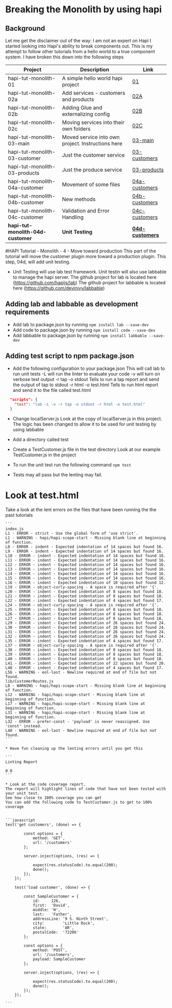 # Breaking the Monolith by using hapi 
## Background
Let me get the disclaimer out of the way: I am not an expert on Hapi
I started looking into Hapi's ability to break components out.
This is my attempt to follow other tutorials from a hello world to a true component system.
I have broken this down into the following steps

| Project  | Description | Link |
|---|---|---|
|hapi-tut-monolith-01|A simple hello world hapi project| [01](https://github.com/quapaw/hapi-tut-monolith-01)|
|hapi-tut-monolith-02a|Add services - customers and products| [02A](https://github.com/quapaw/hapi-tut-monolith-02a)|
|hapi-tut-monolith-02b|Adding Glue and externalizing config| [02B](https://github.com/quapaw/hapi-tut-monolith-02b)|
|hapi-tut-monolith-02c|Moving services into their own folders| [02C](https://github.com/quapaw/hapi-tut-monolith-02c)|
|hapi-tut-monolith-03-main|Moved service into own project. Instructions here| [03-main](https://github.com/quapaw/hapi-tut-monolith-03-main)|
|hapi-tut-monolith-03-customer|Just the customer service| [03-customers](https://github.com/quapaw/hapi-tut-monolith-03-customers)|
|hapi-tut-monolith-03-products|Just the produce service| [03-products](https://github.com/quapaw/hapi-tut-monolith-03-products)|
|hapi-tut-monolith-04a-customer|Movement of some files| [04a-customers](https://github.com/quapaw/hapi-tut-monolith-04a-customers)|
|hapi-tut-monolith-04b-customer|New methods| [04b-customers](https://github.com/quapaw/hapi-tut-monolith-04b-customers)|
|hapi-tut-monolith-04c-customer|Validation and Error Handling|[04c-customers](https://github.com/quapaw/hapi-tut-monolith-04c-customers)|
|**hapi-tut-monolith-04d-customer**|**Unit Testing**|**[04d-customers](https://github.com/quapaw/hapi-tut-monolith-04d-customers)**|


#HAPI Tutorial - Monolith - 4 - Move toward production
This part of the tutorial will move the customer plugin more toward a production plugin.
This step, 04d, will add unit testing.

* Unit Testing will use lab test framework.  Unit testin will also use labbable to manage the hapi server.
    The github project for lab is located here (https://github.com/hapijs/lab)
    The github project for labbable is located here (https://github.com/devinivy/labbable)
    
## Adding lab and labbable as development requirements

* Add lab to package.json by running ```npm install lab --save-dev```
* Add code to package.json by running ```npm install code --save-dev```
* Add labbable to package.json by running ```npm install labbable --save-dev```

## Adding test script to npm package.json

* Add the following configuration to your package.json
    This will call lab to run unit tests
    -L will run the linter to evaluate your code
    -v will turn on verbose test output
    -r tap -o stdout 
        Tells to run a tap report and send the output of tap to stdout
    -r html -o test.html
        Tells to run html report and send it to the file called test.html

```json
  "scripts": {
    "test": "lab -L -v -r tap -o stdout -r html -o test.html"
  }
```

* Change localServer.js
    Look at the copy of localServer.js in this project.  
    The logic has been changed to allow it to be used for unit testing by using labbable
    
* Add a directory called test
* Create a TestCustomer.js file in the test directory
    Look at our example TestCustomer.js in the project
    
    
* To run the unit test run the following command ```npm test```

* Tests may all pass but the lenting may fail.  
# Look at test.html 
Take a look at the lent errors on the files that have been running the the past tutorials
    
    
    ```
    index.js
    L1 - ERROR - strict - Use the global form of 'use strict'.
    L1 - WARNING - hapi/hapi-scope-start - Missing blank line at beginning of function.
    L8 - ERROR - indent - Expected indentation of 14 spaces but found 16.
    L9 - ERROR - indent - Expected indentation of 14 spaces but found 16.
    L10 - ERROR - indent - Expected indentation of 14 spaces but found 16.
    L11 - ERROR - indent - Expected indentation of 14 spaces but found 16.
    L12 - ERROR - indent - Expected indentation of 14 spaces but found 16.
    L13 - ERROR - indent - Expected indentation of 14 spaces but found 16.
    L14 - ERROR - indent - Expected indentation of 14 spaces but found 16.
    L15 - ERROR - indent - Expected indentation of 14 spaces but found 16.
    L16 - ERROR - indent - Expected indentation of 10 spaces but found 12.
    L19 - ERROR - object-curly-spacing - A space is required after '{'.
    L20 - ERROR - indent - Expected indentation of 8 spaces but found 18.
    L21 - ERROR - indent - Expected indentation of 8 spaces but found 18.
    L22 - ERROR - indent - Expected indentation of 4 spaces but found 17.
    L24 - ERROR - object-curly-spacing - A space is required after '{'.
    L25 - ERROR - indent - Expected indentation of 8 spaces but found 18.
    L26 - ERROR - indent - Expected indentation of 8 spaces but found 18.
    L27 - ERROR - indent - Expected indentation of 8 spaces but found 18.
    L29 - ERROR - indent - Expected indentation of 26 spaces but found 24.
    L30 - ERROR - indent - Expected indentation of 26 spaces but found 24.
    L31 - ERROR - indent - Expected indentation of 26 spaces but found 24.
    L32 - ERROR - indent - Expected indentation of 26 spaces but found 24.
    L35 - ERROR - indent - Expected indentation of 4 spaces but found 17.
    L37 - ERROR - object-curly-spacing - A space is required after '{'.
    L38 - ERROR - indent - Expected indentation of 8 spaces but found 18.
    L39 - ERROR - indent - Expected indentation of 8 spaces but found 18.
    L40 - ERROR - indent - Expected indentation of 8 spaces but found 18.
    L41 - ERROR - indent - Expected indentation of 22 spaces but found 20.
    L48 - ERROR - indent - Expected indentation of 4 spaces but found 17.
    L56 - WARNING - eol-last - Newline required at end of file but not found.
    lib/CustomerRoutes.js
    L8 - WARNING - hapi/hapi-scope-start - Missing blank line at beginning of function.
    L12 - WARNING - hapi/hapi-scope-start - Missing blank line at beginning of function.
    L17 - WARNING - hapi/hapi-scope-start - Missing blank line at beginning of function.
    L31 - WARNING - hapi/hapi-scope-start - Missing blank line at beginning of function.
    L32 - ERROR - prefer-const - 'payload' is never reassigned. Use 'const' instead.
    L40 - WARNING - eol-last - Newline required at end of file but not found.
    ```

    * Have fun cleaning up the lenting errors until you get this
    
    ```
    Linting Report
    
    0 0
    ```

    * Look at the code coverage report.
    The report will highlight lines of code that have not been tested with your unit test.
    See how close to 100% coverage you can get
    You can add the following code to TestCustomer.js to get to 100% coverage
    
   
    ```javascript
    test('get customers', (done) => {
    
            const options = {
                method: 'GET',
                url: '/customers'
            };
    
            server.inject(options, (res) => {
    
                expect(res.statusCode).to.equal(200);
                done();
            });
        });
    
        test('load customer', (done) => {
    
            const SampleCustomer = {
                id:     126,
                first:  'David',
                middle: 'H',
                last:   'Father',
                addressLine: '9 S. Ninth Street',
                city:        'Little Rock',
                state:       'AR',
                postalCode:  '72206'
            };
    
            const options = {
                method: 'POST',
                url: '/customers',
                payload: SampleCustomer
            };
    
            server.inject(options, (res) => {
    
                expect(res.statusCode).to.equal(200);
                done();
            });
        });
    
    ```